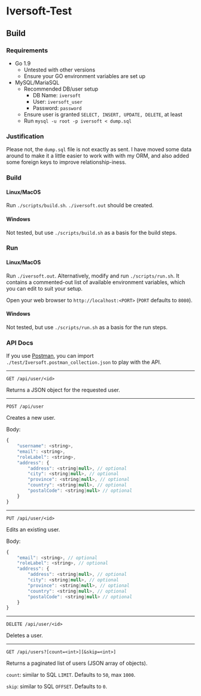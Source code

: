 # Iversoft-Test

## Build

### Requirements
* Go 1.9
    - Untested with other versions
    - Ensure your GO environment variables are set up
* MySQL/MariaSQL
    - Recommended DB/user setup
        - DB Name: `iversoft`
        - User: `iversoft_user`
        - Password: `password`
    - Ensure user is granted `SELECT, INSERT, UPDATE, DELETE`, at least
    - Run `mysql -u root -p iversoft < dump.sql`
    
### Justification

Please not, the `dump.sql` file is not exactly as sent. I have moved some data around to make it a little easier to work with with my ORM, and also added some foreign keys to improve relationship-iness.

### Build

#### Linux/MacOS
Run `./scripts/build.sh`. `./iversoft.out` should be created.

#### Windows
Not tested, but use `./scripts/build.sh` as a basis for the build steps.

### Run

#### Linux/MacOS
Run `./iversoft.out`. Alternatively, modify and run `./scripts/run.sh`. It contains a commented-out list of available environment variables, which you can edit to suit your setup.

Open your web browser to `http://localhost:<PORT>` (`PORT` defaults to `8080`).

#### Windows
Not tested, but use `./scripts/run.sh` as a basis for the run steps.

### API Docs

If you use [Postman](https://www.getpostman.com), you can import `./test/Iversoft.postman_collection.json` to play with the API.

---

`GET /api/user/<id>`

Returns a JSON object for the requested user.

---

`POST /api/user`

Creates a new user.

Body:
```javascript
{
    "username": <string>,
    "email": <string>,
    "roleLabel": <string>,
    "address": {
        "address": <string|null>, // optional
        "city": <string|null>, // optional
        "province": <string|null>, // optional
        "country": <string|null>, // optional
        "postalCode": <string|null> // optional
    }
}
```

---

`PUT /api/user/<id>`

Edits an existing user.

Body:
```javascript
{
    "email": <string>, // optional
    "roleLabel": <string>, // optional
    "address": {
        "address": <string|null>, // optional
        "city": <string|null>, // optional
        "province": <string|null>, // optional
        "country": <string|null>, // optional
        "postalCode": <string|null> // optional
    }
}
```

---

`DELETE /api/user/<id>`

Deletes a user.

---

`GET /api/users?[count=<int>][&skip=<int>]`

Returns a paginated list of users (JSON array of objects).

`count`: similar to SQL `LIMIT`. Defaults to `50`, max `1000`.

`skip`: similar to SQL `OFFSET`. Defaults to `0`.
